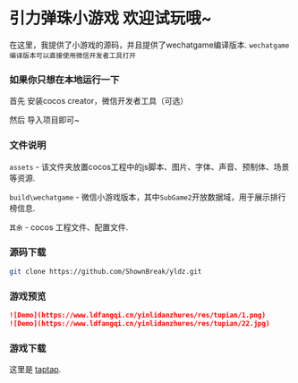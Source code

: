 # 引力弹珠小游戏 欢迎试玩哦~

在这里，我提供了小游戏的源码，并且提供了wechatgame编译版本.
`wechatgame编译版本可以直接使用微信开发者工具打开`

### 如果你只想在本地运行一下

首先 安装cocos creator，微信开发者工具（可选）

然后 导入项目即可~

### 文件说明

`assets` - 该文件夹放置cocos工程中的js脚本、图片、字体、声音、预制体、场景等资源.

`build\wechatgame` - 微信小游戏版本，其中`SubGame2`开放数据域，用于展示排行榜信息.

`其余` - cocos 工程文件、配置文件.

### 源码下载

```bash
git clone https://github.com/ShownBreak/yldz.git
```

### 游戏预览

```markdown
![Demo](https://www.ldfangqi.cn/yinlidanzhures/res/tupian/1.png)
![Demo](https://www.ldfangqi.cn/yinlidanzhures/res/tupian/22.jpg)
```

### 游戏下载

这里是 [taptap](https://www.taptap.com/app/155417).
